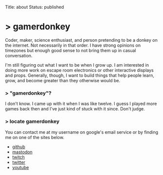 Title: about
Status: published

# > gamerdonkey

Coder, maker, science enthusiast, and person pretending to be a donkey on the internet. Not necessarily in that order. I have strong opinions on timezones but enough good sense to not bring them up in casual conversation.

I'm still figuring out what I want to be when I grow up. I am interested in doing more work on escape room electronics or other interactive displays and props. Generally, though, I want to build things that help people learn, grow, and become greater than they otherwise would be.

### > "gamerdonkey"?

I don't know. I came up with it when I was like twelve. I guess I played more games back then and I've just kind of stuck with it since. Don't judge.

### > locate gamerdonkey

You can contact me at my username on google's email service or by finding me on one of the sites below.

* [github](https://github.com/gamerdonkey)
* [mastodon](https://tacobelllabs.net/@gamerdonkey)
* [twitch](https://www.twitch.tv/gamerdonkey)
* [twitter](https://twitter.com/gamerdonkey)
* [youtube](https://www.youtube.com/user/gamerdonkey)
